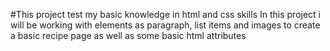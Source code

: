 #This project test my basic knowledge in html and css skills
In this project i will be working with elements as paragraph,
list items and images to create a basic recipe page as well as 
some basic html attributes